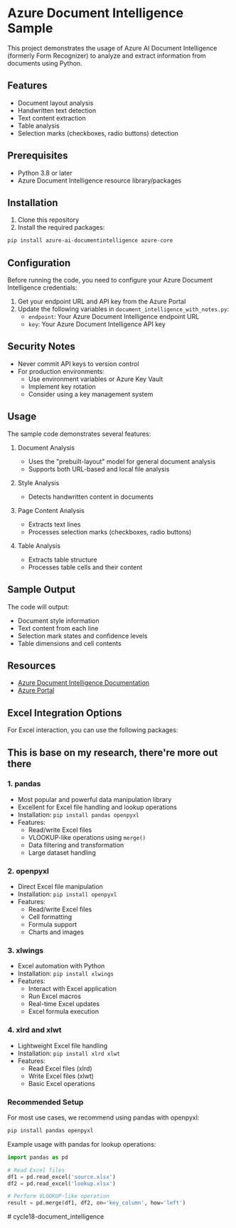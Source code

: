 # Azure Document Intelligence Sample

This project demonstrates the usage of Azure AI Document Intelligence (formerly Form Recognizer) to analyze and extract information from documents using Python.

## Features

- Document layout analysis
- Handwritten text detection
- Text content extraction
- Table analysis
- Selection marks (checkboxes, radio buttons) detection

## Prerequisites

- Python 3.8 or later
- Azure Document Intelligence resource library/packages

## Installation

1. Clone this repository
2. Install the required packages:
```bash
pip install azure-ai-documentintelligence azure-core
```

## Configuration

Before running the code, you need to configure your Azure Document Intelligence credentials:

1. Get your endpoint URL and API key from the Azure Portal
2. Update the following variables in `document_intelligence_with_notes.py`:
   - `endpoint`: Your Azure Document Intelligence endpoint URL
   - `key`: Your Azure Document Intelligence API key

## Security Notes

- Never commit API keys to version control
- For production environments:
  - Use environment variables or Azure Key Vault
  - Implement key rotation
  - Consider using a key management system

## Usage

The sample code demonstrates several features:

1. Document Analysis
   - Uses the "prebuilt-layout" model for general document analysis
   - Supports both URL-based and local file analysis

2. Style Analysis
   - Detects handwritten content in documents

3. Page Content Analysis
   - Extracts text lines
   - Processes selection marks (checkboxes, radio buttons)

4. Table Analysis
   - Extracts table structure
   - Processes table cells and their content

## Sample Output

The code will output:
- Document style information
- Text content from each line
- Selection mark states and confidence levels
- Table dimensions and cell contents

## Resources

- [Azure Document Intelligence Documentation](https://learn.microsoft.com/azure/ai-services/document-intelligence/quickstarts/get-started-sdks-rest-api?pivots=programming-language-python)
- [Azure Portal](https://portal.azure.com)

## Excel Integration Options

For Excel interaction, you can use the following packages:
## This is base on my research, there're more out there
### 1. pandas
- Most popular and powerful data manipulation library
- Excellent for Excel file handling and lookup operations
- Installation: `pip install pandas openpyxl`
- Features:
  - Read/write Excel files
  - VLOOKUP-like operations using `merge()`
  - Data filtering and transformation
  - Large dataset handling

### 2. openpyxl
- Direct Excel file manipulation
- Installation: `pip install openpyxl`
- Features:
  - Read/write Excel files
  - Cell formatting
  - Formula support
  - Charts and images

### 3. xlwings
- Excel automation with Python
- Installation: `pip install xlwings`
- Features:
  - Interact with Excel application
  - Run Excel macros
  - Real-time Excel updates
  - Excel formula execution

### 4. xlrd and xlwt
- Lightweight Excel file handling
- Installation: `pip install xlrd xlwt`
- Features:
  - Read Excel files (xlrd)
  - Write Excel files (xlwt)
  - Basic Excel operations

### Recommended Setup
For most use cases, we recommend using pandas with openpyxl:
```bash
pip install pandas openpyxl
```

Example usage with pandas for lookup operations:
```python
import pandas as pd

# Read Excel files
df1 = pd.read_excel('source.xlsx')
df2 = pd.read_excel('lookup.xlsx')

# Perform VLOOKUP-like operation
result = pd.merge(df1, df2, on='key_column', how='left')
```
#   c y c l e 1 8 - d o c u m e n t _ i n t e l l i g e n c e  
 